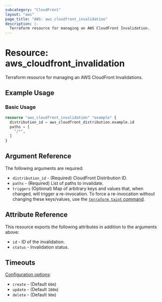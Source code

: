 ```yaml
---
subcategory: "CloudFront"
layout: "aws"
page_title: "AWS: aws_cloudfront_invalidation"
description: |-
  Terraform resource for managing an AWS CloudFront Invalidation.
---
```


# Resource: aws_cloudfront_invalidation

Terraform resource for managing an AWS CloudFront Invalidations.

## Example Usage

### Basic Usage

```terraform
resource "aws_cloudfront_invalidation" "example" {
  distribution_id = aws_cloudfront_distribution.example.id
  paths = [
    "/*",
  ]
}
```

## Argument Reference

The following arguments are required:

* `distribution_id` - (Required) CloudFront Distribution ID.
* `paths` - (Required) List of paths to invalidate.
* `triggers` (Optional) Map of arbitrary keys and values that, when changed, will trigger a re-invocation. To force a re-invocation without changing these keys/values, use the [`terraform taint` command](https://www.terraform.io/docs/commands/taint.html).

## Attribute Reference

This resource exports the following attributes in addition to the arguments above:

* `id` - ID of the invalidation.
* `status` - Invalidation status.

## Timeouts

[Configuration options](https://developer.hashicorp.com/terraform/language/resources/syntax#operation-timeouts):

* `create` - (Default `60m`)
* `update` - (Default `180m`)
* `delete` - (Default `90m`)
